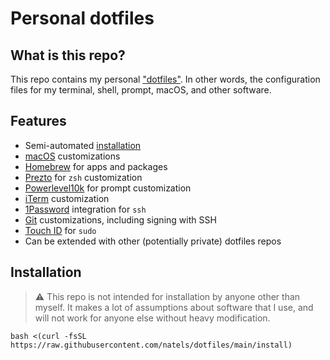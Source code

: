 # Personal dotfiles

## What is this repo?

This repo contains my personal ["dotfiles"]. In other words, the configuration
files for my terminal, shell, prompt, macOS, and other software.

## Features

- Semi-automated [installation]
- [macOS] customizations
- [Homebrew] for apps and packages
- [Prezto] for `zsh` customization
- [Powerlevel10k] for prompt customization
- [iTerm] customization
- [1Password] integration for `ssh`
- [Git] customizations, including signing with SSH
- [Touch ID] for `sudo`
- Can be extended with other (potentially private) dotfiles repos

## Installation

> ⚠️ This repo is not intended for installation by anyone other than myself. It
> makes a lot of assumptions about software that I use, and will not work for
> anyone else without heavy modification.

```shell
bash <(curl -fsSL https://raw.githubusercontent.com/natels/dotfiles/main/install)
```

<!-- References -->

["dotfiles"]: https://wikipedia.org/wiki/Hidden_file_and_hidden_directory#Unix_and_Unix-like_environments
[1password]: https://1password.com/
[git]: https://git-scm.com/
[homebrew]: https://brew.sh/
[installation]: #installation
[iterm]: https://iterm2.com/
[macos]: https://apple.com/macos/
[powerlevel10k]: https://github.com/romkatv/powerlevel10k
[prezto]: https://github.com/sorin-ionescu/prezto
[touch id]: https://wikipedia.org/wiki/Touch_ID
